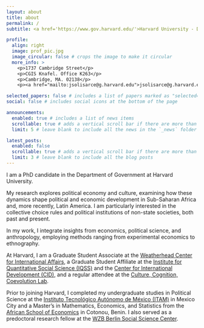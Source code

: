 ```yaml
---
layout: about
title: about
permalink: /
subtitle: <a href='https://www.gov.harvard.edu/'>Harvard University - Department of Government</a>.

profile:
  align: right
  image: prof_pic.jpg
  image_circular: false # crops the image to make it circular
  more_info: >
    <p>1737 Cambridge Street</p>
    <p>CGIS Knafel. Office K263</p>
    <p>Cambridge, MA. 02138</p>
    <p><a href="mailto:jsolisarce@g.harvard.edu">jsolisarce@g.harvard.edu</a></p> <br>

selected_papers: false # includes a list of papers marked as "selected={true}"
social: false # includes social icons at the bottom of the page

announcements:
  enabled: true # includes a list of news items
  scrollable: true # adds a vertical scroll bar if there are more than 3 news items
  limit: 5 # leave blank to include all the news in the `_news` folder

latest_posts:
  enabled: false
  scrollable: true # adds a vertical scroll bar if there are more than 3 new posts items
  limit: 3 # leave blank to include all the blog posts
---
```


I am a PhD candidate in the Department of Government at Harvard University.

My research explores political economy and culture, examining how these dynamics shape political and economic development in Sub-Saharan Africa and, more recently, Latin America. I am particularly interested in the collective choice rules and political institutions of non-state societies, both past and present.

In my work, I integrate insights from economics, political science, and anthropology, employing methods ranging from experimental economics to ethnography.

At Harvard, I am a Graduate Student Associate at the [Weatherhead Center for International Affairs](https://www.wcfia.harvard.edu/), a Graduate Student Affiliate at the [Institute for Quantitative Social Science (IQSS)](https://www.iq.harvard.edu/) and the [Center for International Development (CID)](https://www.hks.harvard.edu/centers/cid), and a regular attendee at the [Culture, Cognition, Coevolution Lab](https://coevolution.fas.harvard.edu/).

Prior to joining Harvard, I completed my undergraduate studies in Political Science at the [Instituto Tecnológico Autónomo de México (ITAM)](https://www.itam.mx/) in Mexico City and a Master’s in Mathematics, Economics, and Statistics from the [African School of Economics](https://africanschoolofeconomics.com/) in Cotonou, Benin. I also served as a predoctoral research fellow at the [WZB Berlin Social Science Center](https://www.wzb.eu/en/research/political-economy-of-development/institutions-and-political-inequality).


